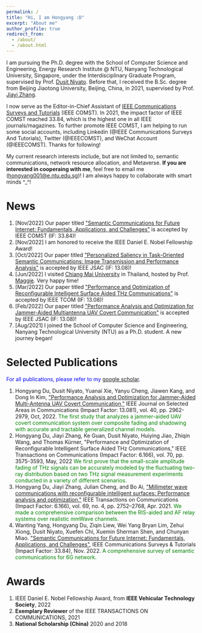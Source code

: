 ```yaml
---
permalink: /
title: "Hi, I am Hongyang :D"
excerpt: "About me"
author_profile: true
redirect_from: 
  - /about/
  - /about.html
---
```


I am pursuing the Ph.D. degree with the School of Computer Science and Engineering, Energy Research Institute @ NTU, Nanyang Technological University, Singapore, under the Interdisciplinary Graduate Program, supervised by Prof. [Dusit Niyato](https://personal.ntu.edu.sg/dniyato/). Before that, I received the B.Sc. degree from Beijing Jiaotong University, Beijing, China, in 2021, supervised by Prof. [Jiayi Zhang](http://faculty.bjtu.edu.cn/8946/).

I now serve as the Editor-in-Chief Assistant of [IEEE Communications Surveys and Tutorials](https://ieeexplore.ieee.org/xpl/RecentIssue.jsp?punumber=9739) (IEEE COMST). In 2021, the impact factor of IEEE COMST reached 33.84, which is the highest one in all IEEE journals/magazines. To further promote IEEE COMST, I am helping to run some social accounts, including Linkedin (@IEEE Communications Surveys And Tutorials), Twitter (@IEEECOMST), and WeChat Account (@IEEECOMST). Thanks for following!

My current research interests include, but are not limited to, semantic communications, network resource allocation, and Metaverse. **If you are interested in cooperaing with me**, feel free to email me (hongyang001@e.ntu.edu.sg)! I am always happy to collaborate with smart minds ^_^!

News
======
1. [Nov/2022] Our paper titled ["Semantic Communications for Future Internet: Fundamentals, Applications, and Challenges"](https://ieeexplore.ieee.org/document/9955312) is accepted by IEEE COMST (IF: 33.84)!
1. [Nov/2022] I am honored to receive the IEEE Daniel E. Nobel Fellowship Award!
1. [Oct/2022] Our paper titled ["Personalized Saliency in Task-Oriented Semantic Communications: Image Transmission and Performance Analysis"](https://arxiv.org/abs/2209.12274) is accepted by IEEE JSAC (IF: 13.08)!
1. [Jun/2022] I visited [Chiang Mai University](https://www.cmu.ac.th/en/) in Thailand, hosted by Prof. [Maggie](https://scholar.google.com/citations?hl=zh-CN&user=iirwtGkAAAAJ). Very happy time!
1. [Mar/2022] Our paper titled ["Performance and Optimization of Reconfigurable Intelligent Surface Aided THz Communications"](https://ieeexplore.ieee.org/document/9743437/) is accepted by IEEE TCOM (IF: 13.08)! 
1. [Feb/2022] Our paper titled ["Performance Analysis and Optimization for Jammer-Aided Multiantenna UAV Covert Communication"](https://ieeexplore.ieee.org/document/9849051) is accepted by IEEE JSAC (IF: 13.08)!
1. [Aug/2021] I joined the School of Computer Science and Engineering, Nanyang Technological University (NTU) as a Ph.D. student. A new journey began!

Selected Publications
======
<font color=blue>For all publications, please refer to my [google scholar](https://scholar.google.com/citations?user=QI3vo-YAAAAJ&hl=en&oi=ao).</font>
1. Hongyang Du, Dusit Niyato, Yuanai Xie, Yanyu Cheng, Jiawen Kang, and Dong In Kim, ["Performance Analysis and Optimization for Jammer-Aided Multi-Antenna UAV Covert Communication,"](https://ieeexplore.ieee.org/document/9849051) IEEE Journal on Selected Areas in Communications (Impact Factor: 13.081), vol. 40, pp. 2962-2979, Oct, 2022.
<font color=#008000>The first study that analyzes a jammer-aided UAV covert communication system over composite fading and shadowing with accurate and tractable generalized channel models.</font>
2. Hongyang Du, Jiayi Zhang, Ke Guan, Dusit Niyato, Huiying Jiao, Zhiqin Wang, and Thomas Kürner, "Performance and Optimization of Reconfigurable Intelligent Surface Aided THz Communications," IEEE Transactions on Communications (Impact Factor: 6.166), vol. 70, pp. 3575-3593, May, 2022
<font color=#008000>We first prove that the small-scale amplitude fading of THz signals can be accurately modeled by the fluctuating two-ray distribution based on two THz signal measurement experiments conducted in a variety of different scenarios.</font>
3. Hongyang Du, Jiayi Zhang, Julian Cheng, and Bo Ai, ["Millimeter wave communications with reconfigurable intelligent surfaces: Performance analysis and optimization,"](https://ieeexplore.ieee.org/document/9324795/) IEEE Transactions on Communications (Impact Factor: 6.166), vol. 69, no. 4, pp. 2752–2768, Apr. 2021.
<font color=#008000>We made a comprehensive comparison between the RIS-aided and AF relay systems over realistic mmWave channels.</font>
4. Wanting Yang, Hongyang Du, Ziqin Liew, Wei Yang Bryan Lim, Zehui Xiong, Dusit Niyato, Xuefen Chi, Xuemin Sherman Shen, and Chunyan Miao. ["Semantic Communications for Future Internet: Fundamentals, Applications, and Challenges"](https://ieeexplore.ieee.org/document/9955312), IEEE Communications Surveys & Tutorials (Impact Factor: 33.84), Nov. 2022.
<font color=#008000>A comprehensive survey of semantic communications for 6G network.</font>

Awards
======
1. IEEE Daniel E. Nobel Fellowship Award, from **IEEE Vehicular Technology Society**, 2022
2. **Exemplary Reviewer** of the IEEE TRANSACTIONS ON COMMUNICATIONS, 2021
3. **National Scholarship (China)** 2020 and 2018 
